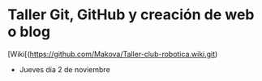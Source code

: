 # Taller Git, GitHub y creación de web o blog

[Wiki[(https://github.com/Makova/Taller-club-robotica.wiki.git)

* Jueves día 2 de noviembre
